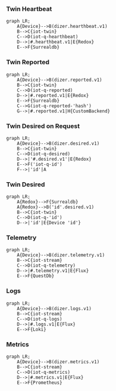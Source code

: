 
### Twin Heartbeat
```mermaid
graph LR;
    A{Device}-->B(dizer.hearthbeat.v1)
    B-->C{iot-twin}
    C-->D(iot-q-hearthbeat)
    D-->|#.hearthbeat.v1|E{Redox}
    E-->F{Surrealdb}
```

### Twin Reported
```mermaid
graph LR;
    A{Device}-->B(dizer.reported.v1)
    B-->C{iot-twin}
    C-->D(iot-q-reported)
    D-->|#.reported.v1|E{Redox}
    E-->F{Surrealdb}
    C-->G(iot-q-reported-'hash')
    G-->|#.reported.v1|H{CustomBackend}
```

### Twin Desired on Request
```mermaid
graph LR;
    A{Device}-->B(dizer.desired.v1)
    B-->C{iot-twin}
    C-->D(iot-q-desired)
    D-->|'#.desired.v1'|E{Redox}
    E-->F('iot-q-id')
    F-->|'id'|A
```

### Twin Desired
```mermaid
graph LR;
    A{Redox}-->F{Surrealdb}
    A{Redox}-->B('id'.desired.v1)
    B-->C{iot-twin}
    C-->D(iot-q-'id')
    D-->|'id'|E{Device 'id'}
```


### Telemetry
```mermaid
graph LR;
    A{Device}-->B(dizer.telemetry.v1)
    B-->C{iot-stream}
    C-->D(iot-q-telemetry)
    D-->|#.telemetry.v1|E{Flux}
    E-->F{QuestDb}
```

### Logs
```mermaid
graph LR;
    A{Device}-->B(dizer.logs.v1)
    B-->C{iot-stream}
    C-->D(iot-q-logs)
    D-->|#.logs.v1|E{Flux}
    E-->F{Loki}
```

### Metrics
```mermaid
graph LR;
    A{Device}-->B(dizer.metrics.v1)
    B-->C{iot-stream}
    C-->D(iot-q-metrics)
    D-->|#.metrics.v1|E{Flux}
    E-->F{Prometheus}
```
